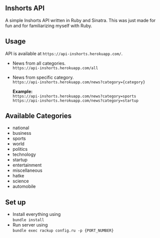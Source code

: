 ## Inshorts API
A simple Inshorts API written in Ruby and Sinatra. This was just made for fun and for familiarizing myself with Ruby.

## Usage
API is available at `https://api-inshorts.herokuapp.com/`.

  - News from all categories.\
    `https://api-inshorts.herokuapp.com/all`
    
  - News from specific category.\
    `https://api-inshorts.herokuapp.com/news?category={category}`
    
    **Example:**\
    `https://api-inshorts.herokuapp.com/news?category=sports`\
    `https://api-inshorts.herokuapp.com/news?category=startup`
    
## Available Categories
  - national
  - business
  - sports
  - world
  - politics
  - technology
  - startup
  - entertainment
  - miscellaneous
  - hatke
  - science
  - automobile

## Set up
  - Install everything using\
    `bundle install`
  - Run server using\
    `bundle exec rackup config.ru -p {PORT_NUMBER}`

